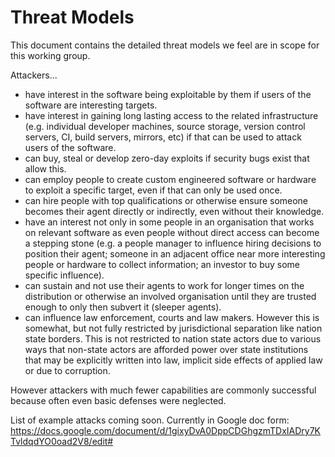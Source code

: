 # Threat Models

This document contains the detailed threat models we feel are in scope for this working group.

Attackers...
* have interest in the software being exploitable by them if users
  of the software are interesting targets.
* have interest in gaining long lasting access to the related
  infrastructure (e.g. individual developer machines, source storage,
  version control servers, CI, build servers, mirrors, etc) if that
  can be used to attack users of the software.
* can buy, steal or develop zero-day exploits if security bugs exist
  that allow this.
* can employ people to create custom engineered software or hardware
  to exploit a specific target, even if that can only be used once.
* can hire people with top qualifications or otherwise ensure someone
  becomes their agent directly or indirectly, even without their
  knowledge.
* have an interest not only in some people in an organisation that
  works on relevant software as even people without direct access can
  become a stepping stone (e.g. a people manager to influence hiring
  decisions to position their agent; someone in an adjacent office
  near more interesting people or hardware to collect information; an
  investor to buy some specific influence).
* can sustain and not use their agents to work for longer times on the
  distribution or otherwise an involved organisation until they are
  trusted enough to only then subvert it (sleeper agents).
* can influence law enforcement, courts and law makers. However this
  is somewhat, but not fully restricted by jurisdictional separation
  like nation state borders. This is not restricted to nation state
  actors due to various ways that non-state actors are afforded power
  over state institutions that may be explicitly written into law,
  implicit side effects of applied law or due to corruption.

However attackers with much fewer capabilities are commonly successful
because often even basic defenses were neglected.

List of example attacks coming soon. Currently in Google doc form: https://docs.google.com/document/d/1gixyDvA0DppCDGhgzmTDxIADry7KTvldqdYO0oad2V8/edit#
